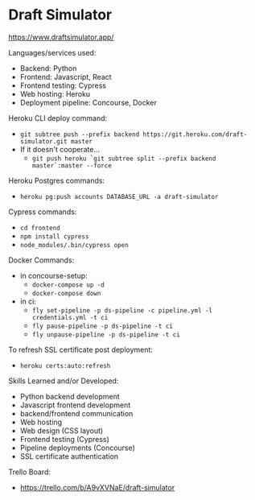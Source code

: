# Draft Simulator

https://www.draftsimulator.app/

Languages/services used:
* Backend: Python
* Frontend: Javascript, React
* Frontend testing: Cypress
* Web hosting: Heroku
* Deployment pipeline: Concourse, Docker

Heroku CLI deploy command:
* `git subtree push --prefix backend https://git.heroku.com/draft-simulator.git master`
* If it doesn't cooperate...
    * ``git push heroku `git subtree split --prefix backend master`:master --force``

Heroku Postgres commands:
* `heroku pg:push accounts DATABASE_URL -a draft-simulator`

Cypress commands:
* `cd frontend`
* `npm install cypress`
* `node_modules/.bin/cypress open`

Docker Commands:
* in concourse-setup:
    * `docker-compose up -d`
    * `docker-compose down`
* in ci:
    * `fly set-pipeline -p ds-pipeline -c pipeline.yml -l credentials.yml -t ci`
    * `fly pause-pipeline -p ds-pipeline -t ci`
    * `fly unpause-pipeline -p ds-pipeline -t ci`

To refresh SSL certificate post deployment:
* `heroku certs:auto:refresh`

Skills Learned and/or Developed:
* Python backend development
* Javascript frontend development
* backend/frontend communication
* Web hosting
* Web design (CSS layout)
* Frontend testing (Cypress)
* Pipeline deployments (Concourse)
* SSL certificate authentication

Trello Board:
* https://trello.com/b/A9vXVNaE/draft-simulator